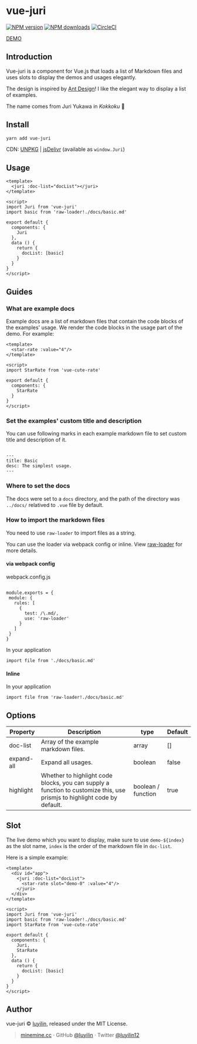 # vue-juri

[![NPM version](https://img.shields.io/npm/v/vue-juri.svg?style=flat)](https://npmjs.com/package/vue-juri) [![NPM downloads](https://img.shields.io/npm/dm/vue-juri.svg?style=flat)](https://npmjs.com/package/vue-juri) [![CircleCI](https://circleci.com/gh/luyilin/vue-juri/tree/master.svg?style=shield)](https://circleci.com/gh/luyilin/vue-juri/tree/master)

[DEMO](https://vue-juri.netlify.com/)

## Introduction

Vue-juri is a component for Vue.js that loads a list of Markdown files and uses slots to display the demos and usages elegantly.

The design is inspired by [Ant Design](https://ant.design/components/rate/)! I like the elegant way to display a list of examples.

The name comes from Juri Yukawa in *Kokkoku* 💃

## Install

```bash
yarn add vue-juri
```

CDN: [UNPKG](https://unpkg.com/vue-juri/) | [jsDelivr](https://cdn.jsdelivr.net/npm/vue-juri/) (available as `window.Juri`)

## Usage

```vue
<template>
  <juri :doc-list="docList"></juri>
</template>

<script>
import Juri from 'vue-juri'
import basic from 'raw-loader!./docs/basic.md'

export default {
  components: {
    Juri
  },
  data () {
    return {
      docList: [basic]
    }
  }
}
</script>
```

## Guides

### What are example docs

Example docs are a list of markdown files that contain the code blocks of the examples' usage. We render the code blocks in the usage part of the demo. For example:

```
<template>
  <star-rate :value="4"/>
</template>

<script>
import StarRate from 'vue-cute-rate'

export default {
  components: {
    StarRate
  }
}
</script>
```

### Set the examples' custom title and description

You can use following marks in each example markdown file to set custom title and description of it.

```

---
title: Basic 
desc: The simplest usage.
---
```

### Where to set the docs

The docs were set to a ```docs``` directory, and the path of the directory was ```../docs/``` relatived to ```.vue``` file by default.


### How to import the markdown files

You need to use ```raw-loader``` to import files as a string. 

You can use the loader via webpack config or inline. View [raw-loader](https://github.com/webpack-contrib/raw-loader) for more details.

#### via webpack config

webpack.config.js

```

module.exports = {
 module: {
   rules: [
     {
       test: /\.md/,
       use: 'raw-loader'
     }
   ]
 }
}
```

In your application

```
import file from './docs/basic.md'
```

#### Inline 

In your application

```
import file from 'raw-loader!./docs/basic.md'
```

## Options

| Property | Description | type | Default |
| -------- | ----------- | ---- | ------- |
| doc-list | Array of the example markdown files. | array | [] |
| expand-all | Expand all usages. | boolean | false |
| highlight | Whether to highlight code blocks, you can supply a function to customize this, use prismjs to highlight code by default. | boolean / function | true |

## Slot

The live demo which you want to display, make sure to use `demo-${index}` as the slot name, `index` is the order of the markdown file in `doc-list`.

Here is a simple example:

```vue
<template>
  <div id="app">
    <juri :doc-list="docList">
      <star-rate slot="demo-0" :value="4"/>
    </juri>
  </div>
</template>

<script>
import Juri from 'vue-juri'
import basic from 'raw-loader!./docs/basic.md'
import StarRate from 'vue-cute-rate'

export default {
  components: {
    Juri,
    StarRate
  },
  data () {
    return {
      docList: [basic]
    }
  }
}
</script>
```

## Author

vue-juri &copy; [luyilin](https://github.com/luyilin), released under the MIT License.

> [minemine.cc](https://minemine.cc) · GitHub [@luyilin](https://github.com/luyilin) · Twitter [@luyilin12](https://twitter.com/luyilin12)
